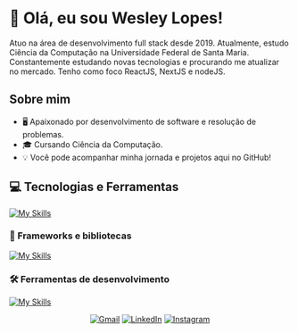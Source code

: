 
# 👋 Olá, eu sou Wesley Lopes!
<p align="left">
  Atuo na área de desenvolvimento full stack desde 2019. Atualmente, estudo Ciência da Computação na Universidade Federal de Santa Maria. Constantemente estudando novas tecnologias e procurando me atualizar no mercado. Tenho como foco ReactJS, NextJS e nodeJS.
</p>

## Sobre mim

- 🖥️ Apaixonado por desenvolvimento de software e resolução de problemas.
- 🎓 Cursando Ciência da Computação.
- 💡 Você pode acompanhar minha jornada e projetos aqui no GitHub!

  
## 💻 Tecnologias e Ferramentas
[![My Skills](https://skillicons.dev/icons?i=html,css,js,ts,nodejs,php)](https://skillicons.dev)

### 🚀 Frameworks e bibliotecas
[![My Skills](https://skillicons.dev/icons?i=react,tailwind,nextjs,npm,mysql,postgresql)](https://skillicons.dev)

### 🛠️ Ferramentas de desenvolvimento
[![My Skills](https://skillicons.dev/icons?i=git,github,figma,vscode,insomnia)](https://skillicons.dev)



<p align="center">
  <a href="https://mail.google.com/mail/?view=cm&fs=1&to=x.wesleylopes@gmail.com target="_blank" title="Gmail">
  <img src="https://img.shields.io/badge/-Gmail-FF0000?style=flat-square&labelColor=FF0000&logo=gmail&logoColor=white&link=LINK-DO-SEU-GMAIL" alt="Gmail"/></a>
  <a href="https://www.linkedin.com/in/wesleylopex/" target="_blank" title="LinkedIn">
  <img src="https://img.shields.io/badge/-Linkedin-0e76a8?style=flat-square&logo=Linkedin&logoColor=white&link=LINK-DO-SEU-LINKEDIN" alt="LinkedIn"/></a>
  <a href="https://www.instagram.com/wesleylopex" target="_blank" title="Instagram">
  <img src="https://img.shields.io/badge/-Instagram-DF0174?style=flat-square&labelColor=DF0174&logo=instagram&logoColor=white&link=LINK-DO-SEU-INSTAGRAM" alt="Instagram"/></a>
</p>


